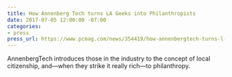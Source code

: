 ```yaml
---
title: How Annenberg Tech turns LA Geeks into Philanthropists
date: 2017-07-05 12:00:00 -07:00
categories:
- press
press_url: https://www.pcmag.com/news/354419/how-annenbergtech-turns-l-a-geeks-into-philanthropists
---
```


AnnenbergTech introduces those in the industry to the concept of local citizenship, and—when they strike it really rich—to philanthropy.
